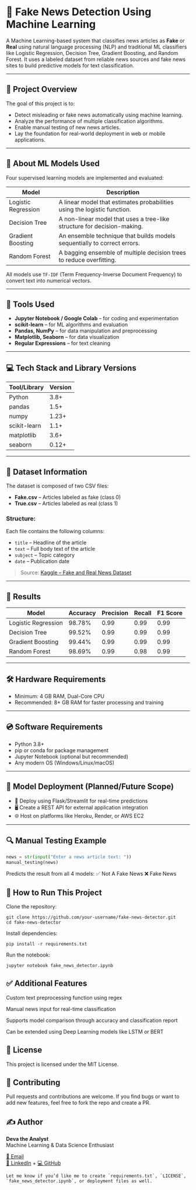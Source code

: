 # 📰 Fake News Detection Using Machine Learning

A Machine Learning-based system that classifies news articles as **Fake** or **Real** using natural language processing (NLP) and traditional ML classifiers like Logistic Regression, Decision Tree, Gradient Boosting, and Random Forest. It uses a labeled dataset from reliable news sources and fake news sites to build predictive models for text classification.

---

## 📌 Project Overview

The goal of this project is to:
- Detect misleading or fake news automatically using machine learning.
- Analyze the performance of multiple classification algorithms.
- Enable manual testing of new news articles.
- Lay the foundation for real-world deployment in web or mobile applications.

---

## 🧠 About ML Models Used

Four supervised learning models are implemented and evaluated:

| Model                | Description                                                                 |
|---------------------|-----------------------------------------------------------------------------|
| Logistic Regression | A linear model that estimates probabilities using the logistic function.    |
| Decision Tree       | A non-linear model that uses a tree-like structure for decision-making.     |
| Gradient Boosting   | An ensemble technique that builds models sequentially to correct errors.    |
| Random Forest       | A bagging ensemble of multiple decision trees to reduce overfitting.        |

All models use `TF-IDF` (Term Frequency-Inverse Document Frequency) to convert text into numerical vectors.

---

## 🧰 Tools Used

- **Jupyter Notebook / Google Colab** – for coding and experimentation
- **scikit-learn** – for ML algorithms and evaluation
- **Pandas, NumPy** – for data manipulation and preprocessing
- **Matplotlib, Seaborn** – for data visualization
- **Regular Expressions** – for text cleaning

---

## 💻 Tech Stack and Library Versions

| Tool/Library       | Version         |
|--------------------|-----------------|
| Python             | 3.8+            |
| pandas             | 1.5+            |
| numpy              | 1.23+           |
| scikit-learn       | 1.1+            |
| matplotlib         | 3.6+            |
| seaborn            | 0.12+           |

---

## 🧾 Dataset Information

The dataset is composed of two CSV files:
- **Fake.csv** – Articles labeled as fake (class 0)
- **True.csv** – Articles labeled as real (class 1)

### Structure:
Each file contains the following columns:
- `title` – Headline of the article
- `text` – Full body text of the article
- `subject` – Topic category
- `date` – Publication date

> Source: [Kaggle – Fake and Real News Dataset](https://www.kaggle.com/clmentbisaillon/fake-and-real-news-dataset)

---

## 🏁 Results

| Model                | Accuracy  | Precision | Recall | F1 Score |
|---------------------|-----------|-----------|--------|----------|
| Logistic Regression | 98.78%    | 0.99      | 0.99   | 0.99     |
| Decision Tree       | 99.52%    | 0.99      | 0.99   | 0.99     |
| Gradient Boosting   | 99.44%    | 0.99      | 0.99   | 0.99     |
| Random Forest       | 98.69%    | 0.99      | 0.98   | 0.99     |

---

## 🛠 Hardware Requirements

- Minimum: 4 GB RAM, Dual-Core CPU
- Recommended: 8+ GB RAM for faster processing and training

---

## 💿 Software Requirements

- Python 3.8+
- pip or conda for package management
- Jupyter Notebook (optional but recommended)
- Any modern OS (Windows/Linux/macOS)

---

## 🚀 Model Deployment (Planned/Future Scope)

- 🔧 Deploy using Flask/Streamlit for real-time predictions
- 🖥️ Create a REST API for external application integration
- 🌐 Host on platforms like Heroku, Render, or AWS EC2

---

## 🔍 Manual Testing Example

```python
news = str(input("Enter a news article text: "))
manual_testing(news)
```

Predicts the result from all 4 models:
✅ Not A Fake News
❌ Fake News

## 📌 How to Run This Project
Clone the repository:
```
git clone https://github.com/your-username/fake-news-detector.git
cd fake-news-detector
```
Install dependencies:
```
pip install -r requirements.txt
```
Run the notebook:
```
jupyter notebook fake_news_detector.ipynb
```

## ✅ Additional Features
Custom text preprocessing function using regex

Manual news input for real-time classification

Supports model comparison through accuracy and classification report

Can be extended using Deep Learning models like LSTM or BERT

## 📄 License
This project is licensed under the MIT License.

## 🤝 Contributing
Pull requests and contributions are welcome. If you find bugs or want to add new features, feel free to fork the repo and create a PR.

## ✍️ Author
<p><strong>Deva the Analyst</strong><br>
Machine Learning & Data Science Enthusiast</p>
<p>
<a href="mailto:devasivanagasai@gmail.com">📧 Email</a><br>
<a href="https://www.linkedin.com/in/deva-siva-naga-sai-boddu-841984228/" target="_blank">🔗 LinkedIn</a> + <a href="https://github.com/Deva2078" target="_blank">💻 GitHub</a>
</p>

```
Let me know if you’d like me to create `requirements.txt`, `LICENSE`, `fake_news_detector.ipynb`, or deployment files as well.
```
